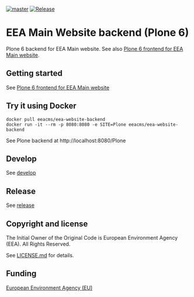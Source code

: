 
[![master](https://ci.eionet.europa.eu/buildStatus/icon?job=plone/eea-website-backend/master)](https://ci.eionet.europa.eu/blue/organizations/jenkins/plone%2Feea-website-backend/activity/)
[![Release](https://img.shields.io/docker/v/eeacms/eea-website-backend?sort=semver)](https://hub.docker.com/r/eeacms/eea-website-backend/tags)


# EEA Main Website backend (Plone 6)

Plone 6 backend for EEA Main website. See also [Plone 6 frontend for EEA Main website](https://github.com/eea/eea-website-frontend).

## Getting started

See [Plone 6 frontend for EEA Main website](https://github.com/eea/eea-website-frontend)

## Try it using Docker

    docker pull eeacms/eea-website-backend
    docker run -it --rm -p 8080:8080 -e SITE=Plone eeacms/eea-website-backend

See Plone backend at http://localhost:8080/Plone

## Develop

See [develop](https://github.com/eea/eea-website-backend/tree/master/develop)

## Release

See [release](https://github.com/eea/eea-website-backend/tree/master/RELEASE.md)

## Copyright and license

The Initial Owner of the Original Code is European Environment Agency (EEA).
All Rights Reserved.

See [LICENSE.md](https://github.com/eea/eea-website-backend/blob/master/LICENSE.md) for details.

## Funding

[European Environment Agency (EU)](http://eea.europa.eu)